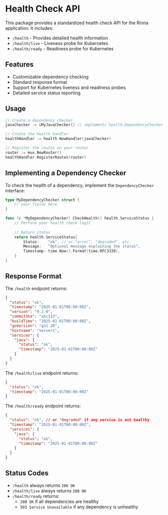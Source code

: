 # Health Check API

This package provides a standardized health check API for the Rinna application. It includes:

- `/health` - Provides detailed health information
- `/health/live` - Liveness probe for Kubernetes
- `/health/ready` - Readiness probe for Kubernetes

## Features

- Customizable dependency checking
- Standard response format
- Support for Kubernetes liveness and readiness probes
- Detailed service status reporting

## Usage

```go
// Create a dependency checker
javaChecker := &MyJavaChecker{} // implements health.DependencyChecker

// Create the health handler
healthHandler := health.NewHandler(javaChecker)

// Register the routes on your router
router := mux.NewRouter()
healthHandler.RegisterRoutes(router)
```

## Implementing a Dependency Checker

To check the health of a dependency, implement the `DependencyChecker` interface:

```go
type MyDependencyChecker struct {
    // your fields here
}

func (c *MyDependencyChecker) CheckHealth() health.ServiceStatus {
    // Perform your health check logic
    
    // Return status
    return health.ServiceStatus{
        Status:    "ok", // or "error", "degraded", etc.
        Message:   "Optional message explaining the status",
        Timestamp: time.Now().Format(time.RFC3339),
    }
}
```

## Response Format

The `/health` endpoint returns:

```json
{
  "status": "ok",
  "timestamp": "2025-01-01T00:00:00Z",
  "version": "0.1.0",
  "commitSha": "abc123",
  "buildTime": "2025-01-01T00:00:00Z",
  "goVersion": "go1.20",
  "hostname": "server1",
  "services": {
    "java": {
      "status": "ok",
      "timestamp": "2025-01-01T00:00:00Z"
    }
  }
}
```

The `/health/live` endpoint returns:

```json
{
  "status": "ok",
  "timestamp": "2025-01-01T00:00:00Z"
}
```

The `/health/ready` endpoint returns:

```json
{
  "status": "ok", // or "degraded" if any service is not healthy
  "timestamp": "2025-01-01T00:00:00Z",
  "services": {
    "java": {
      "status": "ok",
      "timestamp": "2025-01-01T00:00:00Z"
    }
  }
}
```

## Status Codes

- `/health` always returns `200 OK`
- `/health/live` always returns `200 OK`
- `/health/ready` returns:
  - `200 OK` if all dependencies are healthy
  - `503 Service Unavailable` if any dependency is unhealthy